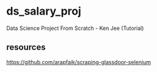 # ds_salary_proj
Data Science Project From Scratch - Ken Jee (Tutorial)

## resources
https://github.com/arapfaik/scraping-glassdoor-selenium
